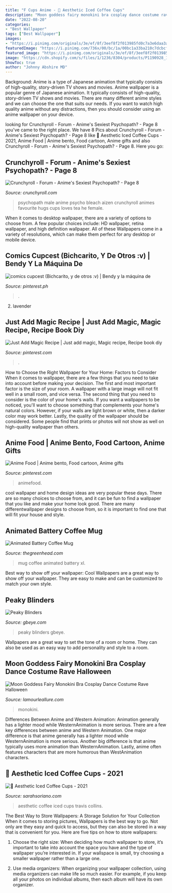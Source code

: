 ```yaml
---
title: "F Cups Anime - 🖤 Aesthetic Iced Coffee Cups"
description: "Moon goddess fairy monokini bra cosplay dance costume rave halloween"
date: "2022-08-20"
categories:
- "Best Wallpaper"
tags: ["Best Wallpaper"]
images:
- "https://i.pinimg.com/originals/3e/ef/8f/3eef8f2f013985fd0c7a3e6daa3a4eeb.png"
featuredImage: "https://i.pinimg.com/736x/00/bc/1a/00bc1a33ba210c7dcbcf18a9658bfb86.jpg"
featured_image: "https://i.pinimg.com/originals/3e/ef/8f/3eef8f2f013985fd0c7a3e6daa3a4eeb.png"
image: "https://cdn.shopify.com/s/files/1/1236/8304/products/P1190928_1200x1200.JPG?v=1571439123"
ShowToc: true
author: "Johnny Abshire MD"
---
```



Background: Anime is a type of Japanese animation that typically consists of high-quality, story-driven TV shows and movies.
Anime wallpaper is a popular genre of Japanese animation. It typically consists of high-quality, story-driven TV shows and movies. There are many different anime styles and we can choose the one that suits our needs. If you want to watch high quality anime without any distractions, then you should consider using an anime wallpaper on your device.

	

		
looking for Crunchyroll - Forum - Anime&#039;s Sexiest Psychopath? - Page 8 you've came to the right place. We have 8 Pics about Crunchyroll - Forum - Anime&#039;s Sexiest Psychopath? - Page 8 like 🖤 Aesthetic Iced Coffee Cups - 2021, Anime Food | Anime bento, Food cartoon, Anime gifts and also Crunchyroll - Forum - Anime&#039;s Sexiest Psychopath? - Page 8. Here you go:
		
    
## Crunchyroll - Forum - Anime&#039;s Sexiest Psychopath? - Page 8

<img loading=lazy src="https://img1.ak.crunchyroll.com/i/spire3/6f449f64f0c408345423df17637779561269834183_full.jpg" onerror="this.onerror=null;this.src='https://tse2.mm.bing.net/th?id=OIP.DK6NqqrU-0mV7Ese2T-mQgHaLi&amp;pid=15.1';" alt="Crunchyroll - Forum - Anime&#039;s Sexiest Psychopath? - Page 8">

_Source: crunchyroll.com_

>psychopath male anime psycho bleach aizen crunchyroll animes favourite hugs cups loves tea he female. 

	

When it comes to desktop wallpaper, there are a variety of options to choose from. A few popular choices include: HD wallpaper, retina wallpaper, and high definition wallpaper. All of these Wallpapers come in a variety of resolutions, which can make them perfect for any desktop or mobile device. 

    
## Comics Cupcest (Bichcarito, Y De Otros :v) | Bendy Y La Máquina De

<img loading=lazy src="https://i.pinimg.com/736x/00/bc/1a/00bc1a33ba210c7dcbcf18a9658bfb86.jpg" onerror="this.onerror=null;this.src='https://tse2.mm.bing.net/th?id=OIP.dCrB5JL-geGocA2AoRnzOAHaIL&amp;pid=15.1';" alt="comics cupcest (Bichcarito, y de otros :v) | Bendy y la máquina de">

_Source: pinterest.ph_

>. 

	

2. lavender 

    
## Just Add Magic Recipe | Just Add Magic, Magic Recipe, Recipe Book Diy

<img loading=lazy src="https://i.pinimg.com/originals/3e/ef/8f/3eef8f2f013985fd0c7a3e6daa3a4eeb.png" onerror="this.onerror=null;this.src='https://tse3.mm.bing.net/th?id=OIP.uUA_2JjgUkjeynzANJERQQHaFj&amp;pid=15.1';" alt="Just Add Magic Recipe | Just add magic, Magic recipe, Recipe book diy">

_Source: pinterest.com_

>. 

	

How to Choose the Right Wallpaper for Your Home: Factors to Consider
When it comes to wallpaper, there are a few things that you need to take into account before making your decision. The first and most important factor is the size of your room. A wallpaper with a large image will not fit well in a small room, and vice versa. 
The second thing that you need to consider is the color of your home's walls. If you want a wallpapers to be noticed, you'll want to choose something that complements your home's natural colors. However, if your walls are light brown or white, then a darker color may work better. 
Lastly, the quality of the wallpaper should be considered. Some people find that prints or photos will not show as well on high-quality wallpaper than others.

    
## Anime Food | Anime Bento, Food Cartoon, Anime Gifts

<img loading=lazy src="https://i.pinimg.com/originals/89/fc/87/89fc87ba8922211ec9983e34a89b16b1.gif" onerror="this.onerror=null;this.src='https://tse2.mm.bing.net/th?id=OIP.Tmuh1NLuPHuNkifqrG38iQHaEK&amp;pid=15.1';" alt="Anime Food | Anime bento, Food cartoon, Anime gifts">

_Source: pinterest.com_

>animefood. 

	

cool wallpaper and home design ideas are very popular these days. There are so many choices to choose from, and it can be fun to find a wallpaper that you like and make your home look good. There are many differentwallpaper designs to choose from, so it is important to find one that will fit your house and style.

    
## Animated Battery Coffee Mug

<img loading=lazy src="https://www.thegreenhead.com/imgs/xl/animated-battery-coffee-mug-xl.gif" onerror="this.onerror=null;this.src='https://tse3.mm.bing.net/th?id=OIP.mZ6QiZH_b_ys72_Sm-vL3gHaEi&amp;pid=15.1';" alt="Animated Battery Coffee Mug">

_Source: thegreenhead.com_

>mug coffee animated battery xl. 

	

Best way to show off your wallpaper:
Cool Wallpapers are a great way to show off your wallpaper. They are easy to make and can be customized to match your own style.

    
## Peaky Blinders

<img loading=lazy src="http://assets-cf.gbeye.com/thumbnails/full_size_1936771_1623764935.jpg" onerror="this.onerror=null;this.src='https://tse3.mm.bing.net/th?id=OIP.tUICjwkl_JWFNSr8rkqfFgHaFs&amp;pid=15.1';" alt="Peaky Blinders">

_Source: gbeye.com_

>peaky blinders gbeye. 

	

Wallpapers are a great way to set the tone of a room or home. They can also be used as an easy way to add personality and style to a room.

    
## Moon Goddess Fairy Monokini Bra Cosplay Dance Costume Rave Halloween

<img loading=lazy src="https://cdn.shopify.com/s/files/1/1236/8304/products/P1190928_1200x1200.JPG?v=1571439123" onerror="this.onerror=null;this.src='https://tse2.mm.bing.net/th?id=OIP.iyCZ6KqkA03h8XRpQVWb3gHaL3&amp;pid=15.1';" alt="Moon Goddess Fairy Monokini Bra Cosplay Dance Costume Rave Halloween">

_Source: lamourleallure.com_

>monokini. 

	

Differences Between Anime and Western Animation: Animation generally has a lighter mood while WesternAnimation is more serious.
There are a few key differences between anime and Western Animation. One major difference is that anime generally has a lighter mood while WesternAnimation is more serious. Another big difference is that anime typically uses more animation than WesternAnimation. Lastly, anime often features characters that are more humorous than WestAnimation characters.

    
## 🖤 Aesthetic Iced Coffee Cups - 2021

<img loading=lazy src="https://i.pinimg.com/originals/7b/91/3e/7b913ed4b46d32885e109ef1e17e4aef.jpg" onerror="this.onerror=null;this.src='https://tse4.mm.bing.net/th?id=OIP.dSe3fsAtiyAsCcStyIVZfgHaJ4&amp;pid=15.1';" alt="🖤 Aesthetic Iced Coffee Cups - 2021">

_Source: sarahsoriano.com_

>aesthetic coffee iced cups travis collins. 

	

The Best Way to Store Wallpapers: A Storage Solution for Your Collection
When it comes to storing pictures, Wallpapers is the best way to go. Not only are they easy and quick to access, but they can also be stored in a way that is convenient for you. Here are five tips on how to store wallpapers:
1) Choose the right size: When deciding how much wallpaper to store, it’s important to take into account the space you have and the type of wallpaper you’re interested in. If your wallspace is small, try choosing a smaller wallpaper rather than a large one.

2) Use media organizers: When organizing your wallpaper collection, using media organizers can make life so much easier. For example, if you keep all your photos on individual albums, then each album will have its own organizer.

